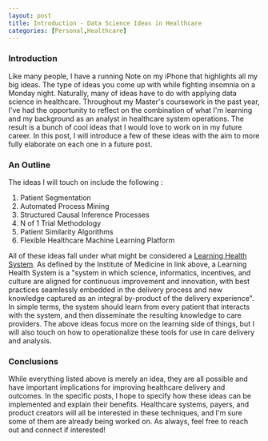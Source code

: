 ```yaml
---
layout: post
title: Introduction - Data Science Ideas in Healthcare
categories: [Personal,Healthcare]
---
```


### Introduction

Like many people, I have a running Note on my iPhone that highlights all my big ideas. The type of ideas you come up with while fighting insomnia on a Monday night. Naturally, many of ideas have to do with applying data science in healthcare.  Throughout my Master's coursework in the past year, I've had the opportunity to reflect on the combination of what I'm learning and my background as an analyst in healthcare system operations.  The result is a bunch of cool ideas that I would love to work on in my future career.  In this post, I will introduce a few of these ideas with the aim to more fully elaborate on each one in a future post.  

### An Outline

The ideas I will touch on include the following : 

1. Patient Segmentation 
2. Automated Process Mining
3. Structured Causal Inference Processes
4. N of 1 Trial Methodology
5. Patient Similarity Algorithms
6. Flexible Healthcare Machine Learning Platform

All of these ideas fall under what might be considered a [Learning Health System](http://www.learninghealthcareproject.org/section/background/learning-healthcare-system).  As defined by the Institute of Medicine in link above, a Learning Health System is a "system in which science, informatics, incentives, and culture are aligned for continuous improvement and innovation, with best practices seamlessly embedded in the delivery process and new knowledge captured as an integral by-product of the delivery experience".  In simple terms, the system should learn from every patient that interacts with the system, and then disseminate the resulting knowledge to care providers.  The above ideas focus more on the learning side of things, but I will also touch on how to operationalize these tools for use in care delivery and analysis.  

### Conclusions

While everything listed above is merely an idea, they are all possible and have important implications for improving healthcare delivery and outcomes.  In the specific posts, I hope to specify how these ideas can be implemented and explain their benefits.  Healthcare systems, payers, and product creators will all be interested in these techniques, and I'm sure some of them are already being worked on.  As always, feel free to reach out and connect if interested! 

